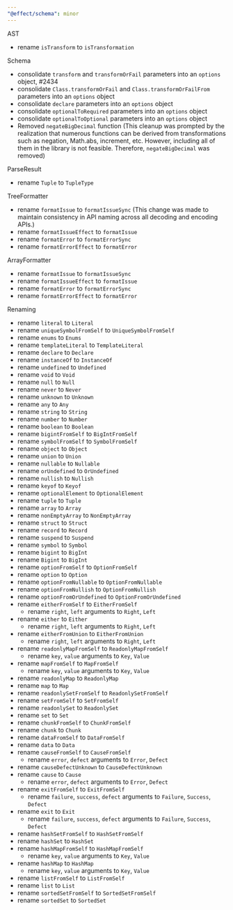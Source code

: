 ```yaml
---
"@effect/schema": minor
---
```


AST

- rename `isTransform` to `isTransformation`

Schema

- consolidate `transform` and `transformOrFail` parameters into an `options` object, #2434
- consolidate `Class.transformOrFail` and `Class.transformOrFailFrom` parameters into an `options` object
- consolidate `declare` parameters into an `options` object
- consolidate `optionalToRequired` parameters into an `options` object
- consolidate `optionalToOptional` parameters into an `options` object
- Removed `negateBigDecimal` function (This cleanup was prompted by the realization that numerous functions can be derived from transformations such as negation, Math.abs, increment, etc. However, including all of them in the library is not feasible. Therefore, `negateBigDecimal` was removed)

ParseResult

- rename `Tuple` to `TupleType`

TreeFormatter

- rename `formatIssue` to `formatIssueSync` (This change was made to maintain consistency in API naming across all decoding and encoding APIs.)
- rename `formatIssueEffect` to `formatIssue`
- rename `formatError` to `formatErrorSync`
- rename `formatErrorEffect` to `formatError`

ArrayFormatter

- rename `formatIssue` to `formatIssueSync`
- rename `formatIssueEffect` to `formatIssue`
- rename `formatError` to `formatErrorSync`
- rename `formatErrorEffect` to `formatError`

Renaming

- rename `literal` to `Literal`
- rename `uniqueSymbolFromSelf` to `UniqueSymbolFromSelf`
- rename `enums` to `Enums`
- rename `templateLiteral` to `TemplateLiteral`
- rename `declare` to `Declare`
- rename `instanceOf` to `InstanceOf`
- rename `undefined` to `Undefined`
- rename `void` to `Void`
- rename `null` to `Null`
- rename `never` to `Never`
- rename `unknown` to `Unknown`
- rename `any` to `Any`
- rename `string` to `String`
- rename `number` to `Number`
- rename `boolean` to `Boolean`
- rename `bigintFromSelf` to `BigIntFromSelf`
- rename `symbolFromSelf` to `SymbolFromSelf`
- rename `object` to `Object`
- rename `union` to `Union`
- rename `nullable` to `Nullable`
- rename `orUndefined` to `OrUndefined`
- rename `nullish` to `Nullish`
- rename `keyof` to `Keyof`
- rename `optionalElement` to `OptionalElement`
- rename `tuple` to `Tuple`
- rename `array` to `Array`
- rename `nonEmptyArray` to `NonEmptyArray`
- rename `struct` to `Struct`
- rename `record` to `Record`
- rename `suspend` to `Suspend`
- rename `symbol` to `Symbol`
- rename `bigint` to `BigInt`
- rename `Bigint` to `BigInt`
- rename `optionFromSelf` to `OptionFromSelf`
- rename `option` to `Option`
- rename `optionFromNullable` to `OptionFromNullable`
- rename `optionFromNullish` to `OptionFromNullish`
- rename `optionFromOrUndefined` to `OptionFromOrUndefined`
- rename `eitherFromSelf` to `EitherFromSelf`
  - rename `right`, `left` arguments to `Right`, `Left`
- rename `either` to `Either`
  - rename `right`, `left` arguments to `Right`, `Left`
- rename `eitherFromUnion` to `EitherFromUnion`
  - rename `right`, `left` arguments to `Right`, `Left`
- rename `readonlyMapFromSelf` to `ReadonlyMapFromSelf`
  - rename `key`, `value` arguments to `Key`, `Value`
- rename `mapFromSelf` to `MapFromSelf`
  - rename `key`, `value` arguments to `Key`, `Value`
- rename `readonlyMap` to `ReadonlyMap`
- rename `map` to `Map`
- rename `readonlySetFromSelf` to `ReadonlySetFromSelf`
- rename `setFromSelf` to `SetFromSelf`
- rename `readonlySet` to `ReadonlySet`
- rename `set` to `Set`
- rename `chunkFromSelf` to `ChunkFromSelf`
- rename `chunk` to `Chunk`
- rename `dataFromSelf` to `DataFromSelf`
- rename `data` to `Data`
- rename `causeFromSelf` to `CauseFromSelf`
  - rename `error`, `defect` arguments to `Error`, `Defect`
- rename `causeDefectUnknown` to `CauseDefectUnknown`
- rename `cause` to `Cause`
  - rename `error`, `defect` arguments to `Error`, `Defect`
- rename `exitFromSelf` to `ExitFromSelf`
  - rename `failure`, `success`, `defect` arguments to `Failure`, `Success`, `Defect`
- rename `exit` to `Exit`
  - rename `failure`, `success`, `defect` arguments to `Failure`, `Success`, `Defect`
- rename `hashSetFromSelf` to `HashSetFromSelf`
- rename `hashSet` to `HashSet`
- rename `hashMapFromSelf` to `HashMapFromSelf`
  - rename `key`, `value` arguments to `Key`, `Value`
- rename `hashMap` to `HashMap`
  - rename `key`, `value` arguments to `Key`, `Value`
- rename `listFromSelf` to `ListFromSelf`
- rename `list` to `List`
- rename `sortedSetFromSelf` to `SortedSetFromSelf`
- rename `sortedSet` to `SortedSet`
